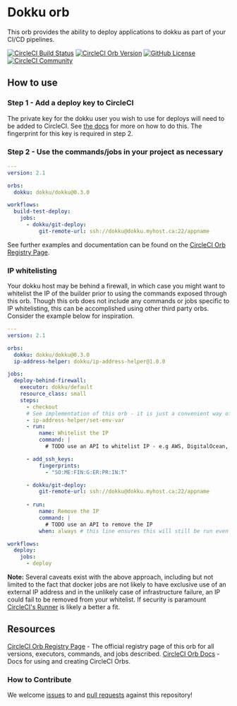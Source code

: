 # Dokku orb

This orb provides the ability to deploy applications to dokku as part of your CI/CD pipelines.

[![CircleCI Build Status](https://circleci.com/gh/dokku/dokku-orb.svg?style=shield "CircleCI Build Status")](https://circleci.com/gh/dokku/dokku-orb) [![CircleCI Orb Version](https://img.shields.io/badge/endpoint.svg?url=https://badges.circleci.io/orb/dokku/dokku)](https://circleci.com/orbs/registry/orb/dokku/dokku) [![GitHub License](https://img.shields.io/badge/license-MIT-lightgrey.svg)](https://raw.githubusercontent.com/dokku/dokku-orb/master/LICENSE) [![CircleCI Community](https://img.shields.io/badge/community-CircleCI%20Discuss-343434.svg)](https://discuss.circleci.com/c/ecosystem/orbs)

## How to use

### Step 1 - Add a deploy key to CircleCI

The private key for the dokku user you wish to use for deploys will need to be added to CircleCI. See [the docs](https://circleci.com/docs/2.0/add-ssh-key/) for more on how to do this. The fingerprint for this key is required in step 2.

### Step 2 - Use the commands/jobs in your project as necessary

```yaml
---
version: 2.1

orbs:
  dokku: dokku/dokku@0.3.0

workflows:
  build-test-deploy:
    jobs:
      - dokku/git-deploy:
          git-remote-url: ssh://dokku@dokku.myhost.ca:22/appname
```

See further examples and documentation can be found on the [CircleCI Orb Registry Page](https://circleci.com/orbs/registry/orb/dokku/dokku).

### IP whitelisting

Your dokku host may be behind a firewall, in which case you might want to whitelist the IP of the builder prior to using the commands exposed through this orb. Though this orb does not include any commands or jobs specific to IP whitelisting, this can be accomplished using other third party orbs. Consider the example below for inspiration.

```yaml
---
version: 2.1

orbs:
  dokku: dokku/dokku@0.3.0
  ip-address-helper: dokku/ip-address-helper@1.0.0

jobs:
  deploy-behind-firewall:
    executor: dokku/default
    resource_class: small
    steps:
      - checkout
      # See implementation of this orb - it is just a convenient way of grabbing the externally facing IP address of the builder
      - ip-address-helper/set-env-var
      - run:
          name: Whitelist the IP
          command: |
            # TODO use an API to whitelist IP - e.g AWS, DigitalOcean, Scaleway etc have API's for adding the IP to a security group.

      - add_ssh_keys:
          fingerprints:
            - "SO:ME:FIN:G:ER:PR:IN:T"

      - dokku/git-deploy:
          git-remote-url: ssh://dokku@dokku.myhost.ca:22/appname
        
      - run:
          name: Remove the IP
          command: |
            # TODO use an API to remove the IP
          when: always # this line ensures this will still be run even if the job fails for some reason

workflows:
  deploy:
    jobs:
      - deploy
```

**Note:** Several caveats exist with the above approach, including but not limited to the fact that docker jobs are not likely to have exclusive use of an external IP address and in the unlikely case of infrastructure failure, an IP could fail to be removed from your whitelist. If security is paramount [CircleCI's Runner](https://circleci.com/docs/2.0/runner-overview/#introduction) is likely a better a fit.

## Resources

[CircleCI Orb Registry Page](https://circleci.com/orbs/registry/orb/dokku/dokku) - The official registry page of this orb for all versions, executors, commands, and jobs described.
[CircleCI Orb Docs](https://circleci.com/docs/2.0/orb-intro/#section=configuration) - Docs for using and creating CircleCI Orbs.

### How to Contribute

We welcome [issues](https://github.com/dokku/dokku-orb/issues) to and [pull requests](https://github.com/dokku/dokku-orb/pulls) against this repository!
